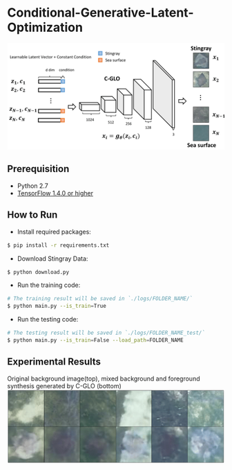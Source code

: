 # Conditional-Generative-Latent-Optimization

![alt tag](./assets/cglo-1.png)

## Prerequisition
- Python 2.7
- [TensorFlow 1.4.0 or higher](https://github.com/tensorflow/tensorflow)

## How to Run
- Install required packages:
```bash
$ pip install -r requirements.txt
```

- Download Stingray Data:
```bash
$ python download.py
```

- Run the training code:
```bash
# The training result will be saved in `./logs/FOLDER_NAME/`
$ python main.py --is_train=True
```

- Run the testing code:
```bash
# The testing result will be saved in `./logs/FOLDER_NAME_test/`
$ python main.py --is_train=False --load_path=FOLDER_NAME
```

## Experimental Results
Original background image(top), mixed background and foreground synthesis generated by C-GLO (bottom)
![alt tag](./assets/Fig5-1.png)



